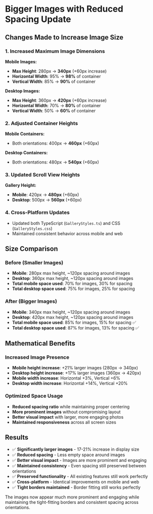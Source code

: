 # Bigger Images with Reduced Spacing Update

## Changes Made to Increase Image Size

### 1. Increased Maximum Image Dimensions

**Mobile Images:**

- **Max Height**: 280px → **340px** (+60px increase)
- **Horizontal Width**: 95% → **98%** of container
- **Vertical Width**: 85% → **90%** of container

**Desktop Images:**

- **Max Height**: 360px → **420px** (+60px increase)
- **Horizontal Width**: 70% → **80%** of container
- **Vertical Width**: 50% → **60%** of container

### 2. Adjusted Container Heights

**Mobile Containers:**

- Both orientations: 400px → **460px** (+60px)

**Desktop Containers:**

- Both orientations: 480px → **540px** (+60px)

### 3. Updated Scroll View Heights

**Gallery Height:**

- **Mobile**: 420px → **480px** (+60px)
- **Desktop**: 500px → **560px** (+60px)

### 4. Cross-Platform Updates

- Updated both TypeScript (`GalleryStyles.ts`) and CSS (`GalleryStyles.css`)
- Maintained consistent behavior across mobile and web

## Size Comparison

### Before (Smaller Images)

- **Mobile**: 280px max height, ~120px spacing around images
- **Desktop**: 360px max height, ~120px spacing around images
- **Total mobile space used**: 70% for images, 30% for spacing
- **Total desktop space used**: 75% for images, 25% for spacing

### After (Bigger Images)

- **Mobile**: 340px max height, ~120px spacing around images
- **Desktop**: 420px max height, ~120px spacing around images
- **Total mobile space used**: 85% for images, 15% for spacing ✅
- **Total desktop space used**: 87% for images, 13% for spacing ✅

## Mathematical Benefits

### Increased Image Presence

- **Mobile height increase**: +21% larger images (280px → 340px)
- **Desktop height increase**: +17% larger images (360px → 420px)
- **Mobile width increase**: Horizontal +3%, Vertical +6%
- **Desktop width increase**: Horizontal +14%, Vertical +20%

### Optimized Space Usage

- **Reduced spacing ratio** while maintaining proper centering
- **More prominent images** without compromising layout
- **Better visual impact** with larger, more engaging photos
- **Maintained responsiveness** across all screen sizes

## Results

- ✅ **Significantly larger images** - 17-21% increase in display size
- ✅ **Reduced spacing** - Less empty space around images
- ✅ **Better visual impact** - Images are more prominent and engaging
- ✅ **Maintained consistency** - Even spacing still preserved between orientations
- ✅ **Preserved functionality** - All existing features still work perfectly
- ✅ **Cross-platform** - Identical improvements on mobile and web
- ✅ **Tight borders maintained** - Border fitting still works perfectly

The images now appear much more prominent and engaging while maintaining the tight-fitting borders and consistent spacing across orientations.
